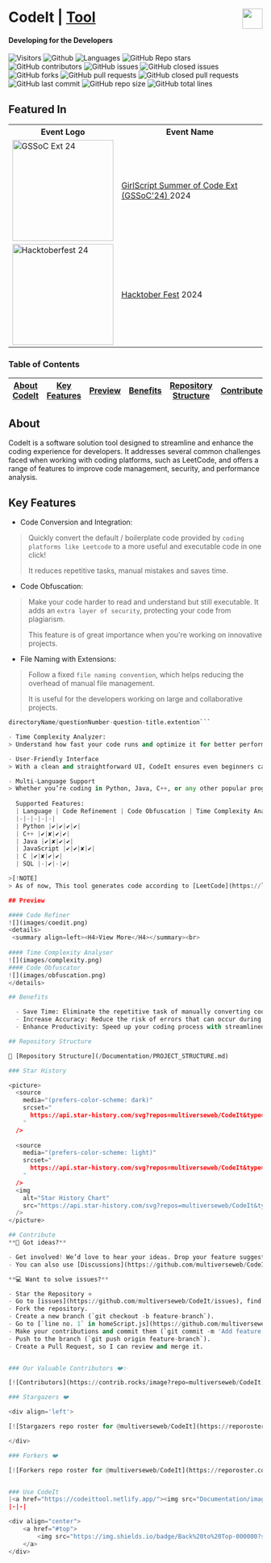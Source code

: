 # CodeIt | <a href="https://codeittool.netlify.app">Tool<img src="images/Nomenclature.png" height=40px align=right></a>
#### Developing for the Developers


<!--![Visitors](https://api.visitorbadge.io/api/visitors?path=multiverseweb/CodeIt%20&countColor=%2523263759&style=for-the-badge)-->

![Visitors](https://api.visitorbadge.io/api/visitors?path=multiverseweb2%2CodeIt%20&countColor=%23263759&style=flat&initial=5767)
  ![Github](https://img.shields.io/github/license/multiverseweb/CodeIt)
  ![Languages](https://img.shields.io/github/languages/count/multiverseweb/CodeIt?color=20B2AA)
  ![GitHub Repo stars](https://img.shields.io/github/stars/multiverseweb/CodeIt)
  ![GitHub contributors](https://img.shields.io/github/contributors/multiverseweb/CodeIt)
  ![GitHub issues](https://img.shields.io/github/issues/multiverseweb/CodeIt)
  ![GitHub closed issues](https://img.shields.io/github/issues-closed-raw/multiverseweb/CodeIt)
  ![GitHub forks](https://img.shields.io/github/forks/multiverseweb/CodeIt)
  ![GitHub pull requests](https://img.shields.io/github/issues-pr/multiverseweb/CodeIt)
  ![GitHub closed pull requests](https://img.shields.io/github/issues-pr-closed/multiverseweb/CodeIt)
  ![GitHub last commit](https://img.shields.io/github/last-commit/multiverseweb/CodeIt)
  ![GitHub repo size](https://img.shields.io/github/repo-size/multiverseweb/CodeIt)
  ![GitHub total lines](https://sloc.xyz/github/multiverseweb/CodeIt)


## Featured In

<table>
<tr>
      <th>Event Logo</th>
      <th>Event Name</th>
    </tr>
    <tr>
        <td><img src="https://user-images.githubusercontent.com/63473496/213306279-338f7ce9-9a9f-4427-8c2a-3e344874498f.png#gh-dark-mode-only" width="200" height="auto" loading="lazy" alt="GSSoC Ext 24"/></td>
        <td><a href="https://gssoc.girlscript.tech/">GirlScript Summer of Code Ext (GSSoC'24) </a>2024</td>
    </tr>
   <tr>
        <td><img src="https://cdn.prod.website-files.com/63bc83b29094ec80844b6dd5/66fc35d92c74c4e4103f3673_Flyte-at-Hacktoberfest-2024.png" width="200" height="auto" loading="lazy" alt="Hacktoberfest 24"/></td>
        <td><a href="https://hacktoberfest.com/">Hacktober Fest</a> 2024</td>
    </tr>
</table>

### Table of Contents

| [About CodeIt](#about) | [Key Features](#key-features) | [Preview](#preview) | [Benefits](#benefits) | [Repository Structure](#repository-structure) | [Contribute](#contribute) | [Use CodeIt](#use-codeit) |
|:--:|:--:|:--:|:--:|:--:|:--:|:--:|

## About
CodeIt is a software solution tool designed to streamline and enhance the coding experience for developers. It addresses several common challenges faced when working with coding platforms, such as LeetCode, and offers a range of features to improve code management, security, and performance analysis.

## Key Features

- Code Conversion and Integration:
> Quickly convert the default / boilerplate code provided by `coding platforms like Leetcode` to a more useful and executable code in one click! 
> 
> It reduces repetitive tasks, manual mistakes and saves time. 

- Code Obfuscation:
> Make your code harder to read and understand but still executable. It adds an `extra layer of security`, protecting your code from plagiarism.
> 
> This feature is of great importance when you're working on innovative projects.

- File Naming with Extensions:
> Follow a fixed `file naming convention`, which helps reducing the overhead of manual file management.
> 
> It is useful for the developers working on large and collaborative projects.

```python
directoryName/questionNumber-question-title.extention```

- Time Complexity Analyzer:
> Understand how fast your code runs and optimize it for better performance. CodeIt also visualises the time complexity on a line-chart for better understanding.

- User-Friendly Interface
> With a clean and straightforward UI, CodeIt ensures even beginners can navigate and utilize the tool effectively.

- Multi-Language Support
> Whether you’re coding in Python, Java, C++, or any other popular programming language, CodeIt has got you covered.
  
  Supported Features:
  | Language | Code Refinement | Code Obfuscation | Time Complexity Analyzer | Nomenclature |
  |-|-|-|-|-|
  | Python |✔|✔|✔|✔|
  | C++ |✔|✘|✔|✔|
  | Java |✔|✘|✔|✔|
  | JavaScript |✔|✔|✘|✔|
  | C |✔|✘|✔|✔|
  | SQL |-|✔|-|✔|

>[!NOTE]
> As of now, This tool generates code according to [LeetCode](https://leetcode.com/) only. I'll be adding more coding platforms to it soon.

## Preview

#### Code Refiner
![](images/coedit.png)
<details> 
 <summary align=left><H4>View More</H4></summary><br>
  
#### Time Complexity Analyser
![](images/complexity.png)
#### Code Obfuscator
![](images/obfuscation.png)
</details>

## Benefits

  - Save Time: Eliminate the repetitive task of manually converting code templates, freeing up more time to focus on solving the problem at hand.
  - Increase Accuracy: Reduce the risk of errors that can occur during manual code adjustments.
  - Enhance Productivity: Speed up your coding process with streamlined workflows and intuitive tools.

## Repository Structure

📂 [Repository Structure](/Documentation/PROJECT_STRUCTURE.md)

### Star History

<picture>
  <source
    media="(prefers-color-scheme: dark)"
    srcset="
      https://api.star-history.com/svg?repos=multiverseweb/CodeIt&type=Date&theme=dark
    "
  />
  
  <source
    media="(prefers-color-scheme: light)"
    srcset="
      https://api.star-history.com/svg?repos=multiverseweb/CodeIt&type=Date
    "
  />
  <img
    alt="Star History Chart"
    src="https://api.star-history.com/svg?repos=multiverseweb/CodeIt&type=Date&theme=dark"
  />
</picture>

## Contribute
**💬 Got ideas?**

- Get involved! We’d love to hear your ideas. Drop your feature suggestions in the [Discussions](https://github.com/multiverseweb/CodeIt/discussions).
- You can also use [Discussions](https://github.com/multiverseweb/CodeIt/discussions) to look for answers to your doubts regarding any feature of this project.

**💻 Want to solve issues?**

- Star the Repository ⭐
- Go to [issues](https://github.com/multiverseweb/CodeIt/issues), find an issue that you can solve or create a new issue.
- Fork the repository.
- Create a new branch (`git checkout -b feature-branch`).
- Go to [`line no. 1` in homeScript.js](https://github.com/multiverseweb/CodeIt/blob/main/resources/homeScript.js#L1-L2) and append the name of your city to the `cities` array. (optional)
- Make your contributions and commit them (`git commit -m 'Add feature'`).
- Push to the branch (`git push origin feature-branch`).
- Create a Pull Request, so I can review and merge it.


### Our Valuable Contributors ❤️✨

[![Contributors](https://contrib.rocks/image?repo=multiverseweb/CodeIt)](https://github.com/multiverseweb/CodeIt/graphs/contributors)

### Stargazers ❤️

<div align='left'>

[![Stargazers repo roster for @multiverseweb/CodeIt](https://reporoster.com/stars/dark/multiverseweb/CodeIt)](https://github.com/multiverseweb/CodeIt/stargazers)

</div>

### Forkers ❤️

[![Forkers repo roster for @multiverseweb/CodeIt](https://reporoster.com/forks/dark/multiverseweb/CodeIt)](https://github.com/multiverseweb/CodeIt/network/members)


### Use CodeIt
|<a href="https://codeittool.netlify.app/"><img src="Documentation/images/netlify.svg"></a>|[Visit CodeIt's Website](https://codeittool.netlify.app/)|
|-|-|

<div align="center">
    <a href="#top">
        <img src="https://img.shields.io/badge/Back%20to%20Top-000000?style=for-the-badge&logo=github&logoColor=white" alt="Back to Top">
    </a>
</div>

```

```



